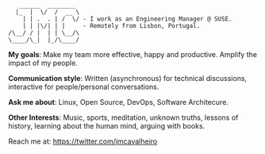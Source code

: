 ```
   ______  ________ 
  |_  |  \/  /  __ \ 
    | | .  . | /  \/ - I work as an Engineering Manager @ SUSE.
    | | |\/| | |     - Remotely from Lisbon, Portugal.
/\__/ / |  | | \__/\ 
\____/\_|  |_/\____/
```

**My goals**: Make my team more effective, happy and productive. Amplify the impact of my people. 

**Communication style**: Written (asynchronous) for technical discussions, interactive for people/personal conversations.

**Ask me about**: Linux, Open Source, DevOps, Software Architecure.

**Other Interests**: Music, sports, meditation, unknown truths, lessons of history, learning about the human mind, arguing with books.

Reach me at: https://twitter.com/jmcavalheiro